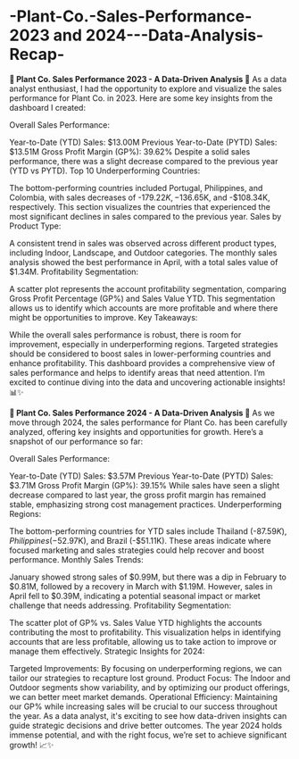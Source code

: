 # -Plant-Co.-Sales-Performance-2023 and 2024---Data-Analysis-Recap-

**🚀 Plant Co. Sales Performance 2023 - A Data-Driven Analysis 🌱**
As a data analyst enthusiast, I had the opportunity to explore and visualize the sales performance for Plant Co. in 2023. Here are some key insights from the dashboard I created:

Overall Sales Performance:

Year-to-Date (YTD) Sales: $13.00M
Previous Year-to-Date (PYTD) Sales: $13.51M
Gross Profit Margin (GP%): 39.62%
Despite a solid sales performance, there was a slight decrease compared to the previous year (YTD vs PYTD).
Top 10 Underperforming Countries:

The bottom-performing countries included Portugal, Philippines, and Colombia, with sales decreases of -$179.22K, -$136.65K, and -$108.34K, respectively.
This section visualizes the countries that experienced the most significant declines in sales compared to the previous year.
Sales by Product Type:

A consistent trend in sales was observed across different product types, including Indoor, Landscape, and Outdoor categories.
The monthly sales analysis showed the best performance in April, with a total sales value of $1.34M.
Profitability Segmentation:

A scatter plot represents the account profitability segmentation, comparing Gross Profit Percentage (GP%) and Sales Value YTD.
This segmentation allows us to identify which accounts are more profitable and where there might be opportunities to improve.
Key Takeaways:

While the overall sales performance is robust, there is room for improvement, especially in underperforming regions.
Targeted strategies should be considered to boost sales in lower-performing countries and enhance profitability.
This dashboard provides a comprehensive view of sales performance and helps to identify areas that need attention. I’m excited to continue diving into the data and uncovering actionable insights! 📊✨

**🚀 Plant Co. Sales Performance 2024 - A Data-Driven Analysis 🌱**
As we move through 2024, the sales performance for Plant Co. has been carefully analyzed, offering key insights and opportunities for growth. Here’s a snapshot of our performance so far:

Overall Sales Performance:

Year-to-Date (YTD) Sales: $3.57M
Previous Year-to-Date (PYTD) Sales: $3.71M
Gross Profit Margin (GP%): 39.15%
While sales have seen a slight decrease compared to last year, the gross profit margin has remained stable, emphasizing strong cost management practices.
Underperforming Regions:

The bottom-performing countries for YTD sales include Thailand (-$87.59K), Philippines (-$52.97K), and Brazil (-$51.11K).
These areas indicate where focused marketing and sales strategies could help recover and boost performance.
Monthly Sales Trends:

January showed strong sales of $0.99M, but there was a dip in February to $0.81M, followed by a recovery in March with $1.19M.
However, sales in April fell to $0.39M, indicating a potential seasonal impact or market challenge that needs addressing.
Profitability Segmentation:

The scatter plot of GP% vs. Sales Value YTD highlights the accounts contributing the most to profitability.
This visualization helps in identifying accounts that are less profitable, allowing us to take action to improve or manage them effectively.
Strategic Insights for 2024:

Targeted Improvements: By focusing on underperforming regions, we can tailor our strategies to recapture lost ground.
Product Focus: The Indoor and Outdoor segments show variability, and by optimizing our product offerings, we can better meet market demands.
Operational Efficiency: Maintaining our GP% while increasing sales will be crucial to our success throughout the year.
As a data analyst, it's exciting to see how data-driven insights can guide strategic decisions and drive better outcomes. The year 2024 holds immense potential, and with the right focus, we’re set to achieve significant growth! 📈✨

